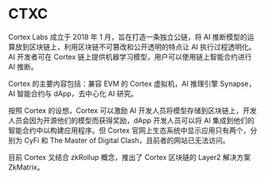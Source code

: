 # CTXC

Cortex Labs 成立于 2018 年 1 月，旨在打造一条独立公链，将 AI 推断模型的运算放到区块链上，利用区块链不可篡改和公开透明的特点让 AI 执行过程透明化。AI 开发者可在 Cortex 链上提供机器学习模型，用户可以使用链上智能合约进行 AI 推断。

Cortex 的主要内容包括：兼容 EVM 的 Cortex 虚拟机，AI 推理引擎 Synapse，AI 智能合约与 dApp，去中心化 AI 研究。

按照 Cortex 的设想，Cortex 可以激励 AI 开发人员将模型存储到区块链上，开发人员会因为开源他们的模型而获得奖励，dApp 开发人员可以将 AI 集成到他们的智能合约中以构建应用程序。但 Cortex 官网上生态系统中显示应用只有两个，分别为 CyFi 和 The Master of Digital Clash，且前者的网站已无法访问。

目前 Cortex 又结合 zkRollup 概念，推出了 Cortex 区块链的 Layer2 解决方案 ZkMatrix。
